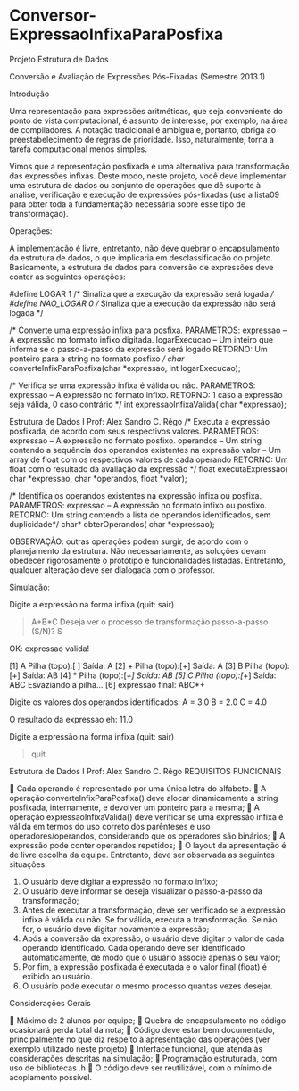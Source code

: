 Conversor-ExpressaoInfixaParaPosfixa
====================================

Projeto Estrutura de Dados


Conversão e Avaliação de Expressões Pós-Fixadas 
(Semestre 2013.1) 
 
Introdução 
 
Uma representação para expressões aritméticas, que seja conveniente do ponto de vista computacional, é 
assunto de interesse, por exemplo, na área de compiladores. A notação tradicional é ambígua e, portanto, 
obriga  ao  preestabelecimento  de  regras  de  prioridade.  Isso,  naturalmente,  torna  a  tarefa  computacional 
menos  simples.  
 
Vimos que a representação posfixada é uma alternativa para transformação das expressões infixas. Deste 
modo,  neste  projeto,  você  deve  implementar  uma  estrutura  de  dados  ou  conjunto  de  operações  que  dê 
suporte  à  análise,  verificação  e  execução  de  expressões  pós-fixadas  (use  a  lista09  para  obter  toda  a 
fundamentação necessária sobre esse tipo de transformação). 
 
Operações: 
 
A  implementação é  livre,  entretanto,  não  deve  quebrar  o  encapsulamento  da  estrutura  de  dados,  o  que 
implicaria em desclassificação do projeto. Basicamente, a estrutura de dados para conversão de expressões 
deve conter as seguintes operações: 
 
#define LOGAR 1 /* Sinaliza que a execução da expressão será logada */ 
#define NAO_LOGAR 0 /* Sinaliza que a execução da expressão não será logada */ 
 
/* Converte uma expressão infixa para posfixa. 
   PARAMETROS: 
   expressao – A expressão no formato infixo digitada. 
   logarExecucao – Um inteiro que informa se o passo-a-passo da expressão será logado 
   RETORNO: 
   Um ponteiro para a string no formato posfixo */ 
char* converteInfixParaPosfixa(char *expressao, int logarExecucao); 
 
/* Verifica se uma expressão infixa é válida ou não. 
   PARAMETROS: 
   expressao – A expressão no formato infixo. 
   RETORNO: 
   1 caso a expressão seja válida, 0 caso contrário */ 
int expressaoInfixaValida( char *expressao); 
 
 
 
Estrutura de Dados I    Prof: Alex Sandro C. Rêgo 
/* Executa a expressão posfixada, de acordo com seus respectivos valores. 
   PARAMETROS: 
   expressao – A expressão no formato posfixo. 
   operandos – Um string contendo a sequência dos operandos existentes na expressão 
   valor – Um array de float com os respectivos valores de cada operando 
   RETORNO: 
   Um float com o resultado da avaliação da expressão */ 
float executaExpressao( char *expressao, char *operandos, float *valor); 
 
/* Identifica os operandos existentes na expressão infixa ou posfixa. 
   PARAMETROS: 
   expressao – A expressão no formato infixo ou posfixo. 
   RETORNO: 
   Um string contendo a lista de operandos identificados, sem duplicidade*/ 
char* obterOperandos( char *expressao); 
 
OBSERVAÇÃO:  outras  operações  podem  surgir,  de  acordo  com  o  planejamento  da  estrutura. Não 
necessariamente,  as  soluções  devam  obedecer  rigorosamente  o  protótipo  e  funcionalidades  listadas. 
Entretanto, qualquer alteração deve ser dialogada com o professor. 
 
Simulação: 
 
Digite a expressão na forma infixa (quit: sair) 
> A+B*C 
  Deseja ver o processo de transformação passo-a-passo (S/N)? S 
 
 OK: expressao valida! 
 
  [1] A   Pilha (topo):[ ]   Saída: A 
  [2] +  Pilha (topo):[+]   Saída: A 
  [3] B  Pilha (topo):[+]   Saída: AB 
  [4] *  Pilha (topo):[*+]   Saída: AB 
  [5] C  Pilha (topo):[*+]   Saída: ABC 
      Esvaziando a pilha... 
  [6] expressao final: ABC*+  
 
  Digite os valores dos operandos identificados: 
  A = 3.0 
  B = 2.0 
  C = 4.0 
 
  O resultado da expressao eh: 
  11.0 
 
Digite a expressão na forma infixa (quit: sair) 
> quit 
 
 
 
Estrutura de Dados I    Prof: Alex Sandro C. Rêgo 
REQUISITOS FUNCIONAIS 
 
  Cada operando é representado por uma única letra do alfabeto. 
  A  operação  converteInfixParaPosfixa()  deve  alocar  dinamicamente  a  string  posfixada, 
internamente, e devolver um ponteiro para a mesma; 
  A operação expressaoInfixaValida() deve verificar se uma expressão infixa é válida em termos 
do  uso correto  dos  parênteses  e uso  operadores/operandos,  considerando  que  os  operadores  são 
binários; 
  A expressão pode conter operandos repetidos; 
  O layout da apresentação é de livre escolha da equipe. Entretanto, deve ser observada as seguintes 
situações: 
1.  O usuário deve digitar a expressão no formato infixo; 
2.  O usuário deve informar se  deseja visualizar o passo-a-passo da transformação; 
3.  Antes de executar a transformação, deve ser verificado se a expressão infixa é válida ou não. 
Se  for  válida,  executa  a  transformação.  Se  não  for,  o  usuário  deve  digitar  novamente  a 
expressão; 
4.  Após a conversão da expressão, o usuário deve digitar o valor de cada operando identificado. 
Cada  operando  deve  ser  identificado  automaticamente,  de  modo  que  o  usuário  associe 
apenas o seu valor; 
5.  Por fim, a expressão posfixada é executada e o valor final (float) é exibido ao usuário. 
6.  O usuário pode executar o mesmo processo quantas vezes desejar. 
 
Considerações Gerais 
 
  Máximo de 2 alunos por equipe; 
  Quebra de encapsulamento no código ocasionará perda total da nota; 
  Código  deve  estar  bem  documentado,  principalmente  no  que  diz  respeito à  apresentação  das 
operações (ver exemplo utilizado neste projeto) 
  Interface funcional, que atenda às considerações descritas na simulação; 
  Programação estruturada, com uso de bibliotecas .h 
  O código deve ser reutilizável, com o mínimo de acoplamento possível.
